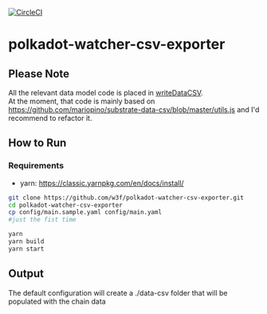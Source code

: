 [![CircleCI](https://circleci.com/gh/w3f/polkadot-watcher-csv-exporter.svg?style=svg)](https://circleci.com/gh/w3f/polkadot-watcher-csv-exporter)

# polkadot-watcher-csv-exporter

## Please Note
All the relevant data model code is placed in [writeDataCSV](src/writeDataCSV.ts).  
At the moment, that code is mainly based on https://github.com/mariopino/substrate-data-csv/blob/master/utils.js and I'd recommend to refactor it.

## How to Run 

### Requirements
- yarn: https://classic.yarnpkg.com/en/docs/install/

```bash
git clone https://github.com/w3f/polkadot-watcher-csv-exporter.git
cd polkadot-watcher-csv-exporter
cp config/main.sample.yaml config/main.yaml 
#just the fist time

yarn
yarn build
yarn start
```

## Output
The default configuration will create a ./data-csv folder that will be populated with the chain data 